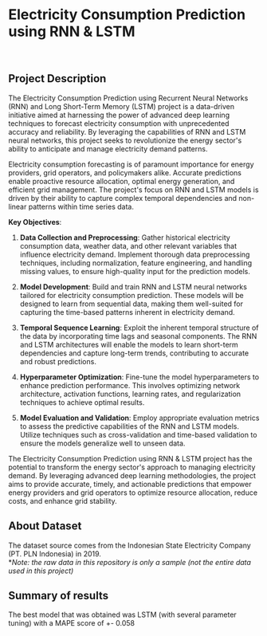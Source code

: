 # **Electricity Consumption Prediction using RNN & LSTM**
<br>

## **Project Description** <br>
The Electricity Consumption Prediction using Recurrent Neural Networks (RNN) and Long Short-Term Memory (LSTM) project is a data-driven initiative aimed at harnessing the power of advanced deep learning techniques to forecast electricity consumption with unprecedented accuracy and reliability. By leveraging the capabilities of RNN and LSTM neural networks, this project seeks to revolutionize the energy sector's ability to anticipate and manage electricity demand patterns.

Electricity consumption forecasting is of paramount importance for energy providers, grid operators, and policymakers alike. Accurate predictions enable proactive resource allocation, optimal energy generation, and efficient grid management. The project's focus on RNN and LSTM models is driven by their ability to capture complex temporal dependencies and non-linear patterns within time series data.

**Key Objectives**:

1. **Data Collection and Preprocessing**: Gather historical electricity consumption data, weather data, and other relevant variables that influence electricity demand. Implement thorough data preprocessing techniques, including normalization, feature engineering, and handling missing values, to ensure high-quality input for the prediction models.

2. **Model Development**: Build and train RNN and LSTM neural networks tailored for electricity consumption prediction. These models will be designed to learn from sequential data, making them well-suited for capturing the time-based patterns inherent in electricity demand.

3. **Temporal Sequence Learning**: Exploit the inherent temporal structure of the data by incorporating time lags and seasonal components. The RNN and LSTM architectures will enable the models to learn short-term dependencies and capture long-term trends, contributing to accurate and robust predictions.

4. **Hyperparameter Optimization**: Fine-tune the model hyperparameters to enhance prediction performance. This involves optimizing network architecture, activation functions, learning rates, and regularization techniques to achieve optimal results.

5. **Model Evaluation and Validation**: Employ appropriate evaluation metrics to assess the predictive capabilities of the RNN and LSTM models. Utilize techniques such as cross-validation and time-based validation to ensure the models generalize well to unseen data.

The Electricity Consumption Prediction using RNN & LSTM project has the potential to transform the energy sector's approach to managing electricity demand. By leveraging advanced deep learning methodologies, the project aims to provide accurate, timely, and actionable predictions that empower energy providers and grid operators to optimize resource allocation, reduce costs, and enhance grid stability.

## About Dataset
The dataset source comes from the Indonesian State Electricity Company (PT. PLN Indonesia) in 2019.<br>
**Note: the raw data in this repository is only a sample (not the entire data used in this project)*

## Summary of results
The best model that was obtained was LSTM (with several parameter tuning) with a MAPE score of +- 0.058

